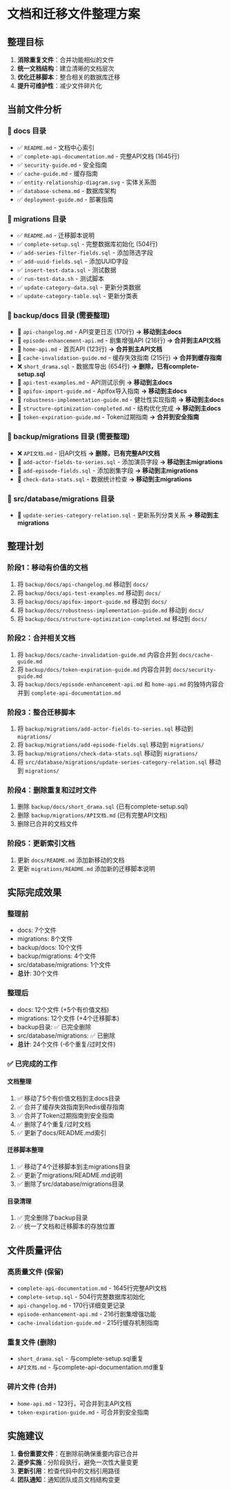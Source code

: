 # 文档和迁移文件整理方案

## 整理目标

1. **消除重复文件**：合并功能相似的文件
2. **统一文档结构**：建立清晰的文档层次
3. **优化迁移脚本**：整合相关的数据库迁移
4. **提升可维护性**：减少文件碎片化

## 当前文件分析

### 📁 docs 目录
- ✅ `README.md` - 文档中心索引
- ✅ `complete-api-documentation.md` - 完整API文档 (1645行)
- ✅ `security-guide.md` - 安全指南
- ✅ `cache-guide.md` - 缓存指南
- ✅ `entity-relationship-diagram.svg` - 实体关系图
- ✅ `database-schema.md` - 数据库架构
- ✅ `deployment-guide.md` - 部署指南

### 📁 migrations 目录
- ✅ `README.md` - 迁移脚本说明
- ✅ `complete-setup.sql` - 完整数据库初始化 (504行)
- ✅ `add-series-filter-fields.sql` - 添加筛选字段
- ✅ `add-uuid-fields.sql` - 添加UUID字段
- ✅ `insert-test-data.sql` - 测试数据
- ✅ `run-test-data.sh` - 测试脚本
- ✅ `update-category-data.sql` - 更新分类数据
- ✅ `update-category-table.sql` - 更新分类表

### 📁 backup/docs 目录 (需要整理)
- 🔄 `api-changelog.md` - API变更日志 (170行) **→ 移动到主docs**
- 🔄 `episode-enhancement-api.md` - 剧集增强API (216行) **→ 合并到主API文档**
- 🔄 `home-api.md` - 首页API (123行) **→ 合并到主API文档**
- 🔄 `cache-invalidation-guide.md` - 缓存失效指南 (215行) **→ 合并到缓存指南**
- ❌ `short_drama.sql` - 数据库导出 (654行) **→ 删除，已有complete-setup.sql**
- 🔄 `api-test-examples.md` - API测试示例 **→ 移动到主docs**
- 🔄 `apifox-import-guide.md` - Apifox导入指南 **→ 移动到主docs**
- 🔄 `robustness-implementation-guide.md` - 健壮性实现指南 **→ 移动到主docs**
- 🔄 `structure-optimization-completed.md` - 结构优化完成 **→ 移动到主docs**
- 🔄 `token-expiration-guide.md` - Token过期指南 **→ 合并到安全指南**

### 📁 backup/migrations 目录 (需要整理)
- ❌ `API文档.md` - 旧API文档 **→ 删除，已有完整API文档**
- 🔄 `add-actor-fields-to-series.sql` - 添加演员字段 **→ 移动到主migrations**
- 🔄 `add-episode-fields.sql` - 添加剧集字段 **→ 移动到主migrations**
- 🔄 `check-data-stats.sql` - 数据统计检查 **→ 移动到主migrations**

### 📁 src/database/migrations 目录
- 🔄 `update-series-category-relation.sql` - 更新系列分类关系 **→ 移动到主migrations**

## 整理计划

### 阶段1：移动有价值的文档
1. 将 `backup/docs/api-changelog.md` 移动到 `docs/`
2. 将 `backup/docs/api-test-examples.md` 移动到 `docs/`
3. 将 `backup/docs/apifox-import-guide.md` 移动到 `docs/`
4. 将 `backup/docs/robustness-implementation-guide.md` 移动到 `docs/`
5. 将 `backup/docs/structure-optimization-completed.md` 移动到 `docs/`

### 阶段2：合并相关文档
1. 将 `backup/docs/cache-invalidation-guide.md` 内容合并到 `docs/cache-guide.md`
2. 将 `backup/docs/token-expiration-guide.md` 内容合并到 `docs/security-guide.md`
3. 将 `backup/docs/episode-enhancement-api.md` 和 `home-api.md` 的独特内容合并到 `complete-api-documentation.md`

### 阶段3：整合迁移脚本
1. 将 `backup/migrations/add-actor-fields-to-series.sql` 移动到 `migrations/`
2. 将 `backup/migrations/add-episode-fields.sql` 移动到 `migrations/`
3. 将 `backup/migrations/check-data-stats.sql` 移动到 `migrations/`
4. 将 `src/database/migrations/update-series-category-relation.sql` 移动到 `migrations/`

### 阶段4：删除重复和过时文件
1. 删除 `backup/docs/short_drama.sql` (已有complete-setup.sql)
2. 删除 `backup/migrations/API文档.md` (已有完整API文档)
3. 删除已合并的文档文件

### 阶段5：更新索引文档
1. 更新 `docs/README.md` 添加新移动的文档
2. 更新 `migrations/README.md` 添加新的迁移脚本说明

## 实际完成效果

### 整理前
- docs: 7个文件
- migrations: 8个文件
- backup/docs: 10个文件
- backup/migrations: 4个文件
- src/database/migrations: 1个文件
- **总计**: 30个文件

### 整理后
- docs: 12个文件 (+5个有价值文档)
- migrations: 12个文件 (+4个迁移脚本)
- backup目录: ✅ 已完全删除
- src/database/migrations: ✅ 已删除
- **总计**: 24个文件 (-6个重复/过时文件)

### ✅ 已完成的工作

#### 文档整理
1. ✅ 移动了5个有价值文档到主docs目录
2. ✅ 合并了缓存失效指南到Redis缓存指南
3. ✅ 合并了Token过期指南到安全指南
4. ✅ 删除了4个重复/过时文档
5. ✅ 更新了docs/README.md索引

#### 迁移脚本整理
1. ✅ 移动了4个迁移脚本到主migrations目录
2. ✅ 更新了migrations/README.md说明
3. ✅ 删除了src/database/migrations目录

#### 目录清理
1. ✅ 完全删除了backup目录
2. ✅ 统一了文档和迁移脚本的存放位置

## 文件质量评估

### 高质量文件 (保留)
- `complete-api-documentation.md` - 1645行完整API文档
- `complete-setup.sql` - 504行完整数据库初始化
- `api-changelog.md` - 170行详细变更记录
- `episode-enhancement-api.md` - 216行剧集增强功能
- `cache-invalidation-guide.md` - 215行缓存机制指南

### 重复文件 (删除)
- `short_drama.sql` - 与complete-setup.sql重复
- `API文档.md` - 与complete-api-documentation.md重复

### 碎片文件 (合并)
- `home-api.md` - 123行，可合并到主API文档
- `token-expiration-guide.md` - 可合并到安全指南

## 实施建议

1. **备份重要文件**：在删除前确保重要内容已合并
2. **逐步实施**：分阶段执行，避免一次性大量变更
3. **更新引用**：检查代码中的文档引用路径
4. **团队通知**：通知团队成员文档结构变更
